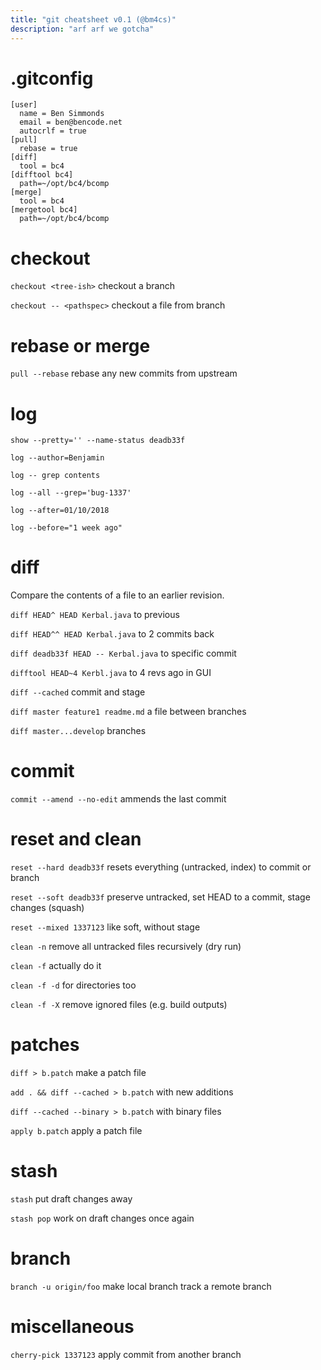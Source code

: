```yaml
---
title: "git cheatsheet v0.1 (@bm4cs)"
description: "arf arf we gotcha"
---
```


# .gitconfig

    [user]
      name = Ben Simmonds
      email = ben@bencode.net
      autocrlf = true
    [pull]
      rebase = true
    [diff]
      tool = bc4
    [difftool bc4]
      path=~/opt/bc4/bcomp
    [merge]
      tool = bc4
    [mergetool bc4]
      path=~/opt/bc4/bcomp

# checkout

`checkout <tree-ish>` checkout a branch

`checkout -- <pathspec>` checkout a file from branch

# rebase or merge

`pull --rebase` rebase any new commits from upstream

# log

`show --pretty='' --name-status deadb33f`

`log --author=Benjamin`

`log -- grep contents`

`log --all --grep='bug-1337'`

`log --after=01/10/2018`

`log --before="1 week ago"`

# diff

Compare the contents of a file to an earlier revision.

`diff HEAD^ HEAD Kerbal.java` to previous

`diff HEAD^^ HEAD Kerbal.java` to 2 commits back

`diff deadb33f HEAD -- Kerbal.java` to specific commit

`difftool HEAD~4 Kerbl.java` to 4 revs ago in GUI

`diff --cached` commit and stage

`diff master feature1 readme.md` a file between branches

`diff master...develop` branches

# commit

`commit --amend --no-edit` ammends the last commit

# reset and clean

`reset --hard deadb33f` resets everything (untracked, index) to commit or branch

`reset --soft deadb33f` preserve untracked, set HEAD to a commit, stage changes (squash)

`reset --mixed 1337123` like soft, without stage

`clean -n` remove all untracked files recursively (dry run)

`clean -f` actually do it

`clean -f -d` for directories too

`clean -f -X` remove ignored files (e.g. build outputs)

# patches

`diff > b.patch` make a patch file

`add . && diff --cached > b.patch` with new additions

`diff --cached --binary > b.patch` with binary files

`apply b.patch` apply a patch file

# stash

`stash` put draft changes away

`stash pop` work on draft changes once again

# branch

`branch -u origin/foo` make local branch track a remote branch

# miscellaneous

`cherry-pick 1337123` apply commit from another branch

<!--
https://increment.com/open-source/more-productive-git/
-->

